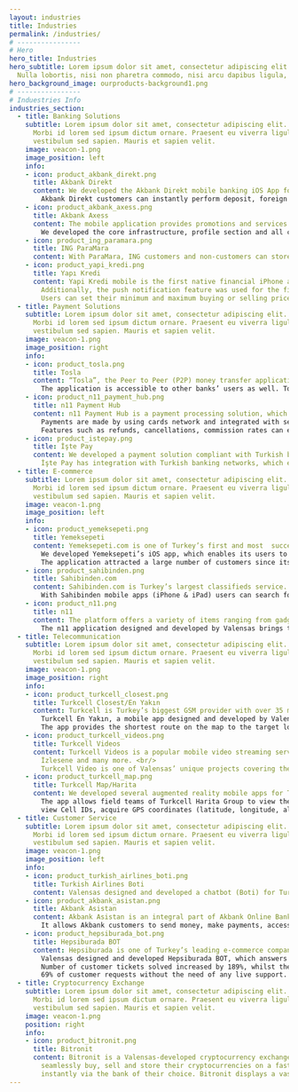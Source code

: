 ```yaml
---
layout: industries
title: Industries
permalink: /industries/
# ----------------     
# Hero
hero_title: Industries
hero_subtitle: Lorem ipsum dolor sit amet, consectetur adipiscing elit. Suspendisse sit amet viverra nisl. Donec feugiat sollicitudin ornare. Cras non turpis et leo suscipit cursus.
  Nulla lobortis, nisi non pharetra commodo, nisi arcu dapibus ligula, at condimentum urna dui vel libero. Nunc nec nulla ex. 
hero_background_image: ourproducts-background1.png
# ----------------     
# Induestries Info
industries_section:
  - title: Banking Solutions
    subtitle: Lorem ipsum dolor sit amet, consectetur adipiscing elit. Sed eget lacus ultrices, gravida justo non, lobortis quam. Nam viverra lorem dui, id commodo tortor finibus a.
      Morbi id lorem sed ipsum dictum ornare. Praesent eu viverra ligula. Ut porttitor magna sollicitudin felis facilisis ullamcorper. Aenean dui tortor, dignissim quis dignissim sit amet,
      vestibulum sed sapien. Mauris et sapien velit.
    image: veacon-1.png
    image_position: left
    info:
    - icon: product_akbank_direkt.png
      title: Akbank Direkt
      content: We developed the Akbank Direkt mobile banking iOS App for Akbank, one of Turkey’s largest banks. <br/>
        Akbank Direkt customers can instantly perform deposit, foreign exchange and money transfer transactions on their personalized homepages.
    - icon: product_akbank_axess.png
      title: Akbank Axess
      content: The mobile application provides promotions and services for the Akbank credit card. <br/>
        We developed the core infrastructure, profile section and all card functions & features of the brand new Akbank Axess Android application.
    - icon: product_ing_paramara.png
      title: ING ParaMara
      content: With ParaMara, ING customers and non-customers can store their cards, create ININAL CARD, and send, request or transfer money.
    - icon: product_yapi_kredi.png
      title: Yapı Kredi
      content: Yapi Kredi mobile is the first native financial iPhone application developed in Turkey.
        Additionally, the push notification feature was used for the first time in the market. <br/>
        Users can set their minimum and maximum buying or selling price for currency and/or stocks. Users pick from the list and receive alerts when there are price changes.
  - title: Payment Solutions
    subtitle: Lorem ipsum dolor sit amet, consectetur adipiscing elit. Sed eget lacus ultrices, gravida justo non, lobortis quam. Nam viverra lorem dui, id commodo tortor finibus a.
      Morbi id lorem sed ipsum dictum ornare. Praesent eu viverra ligula. Ut porttitor magna sollicitudin felis facilisis ullamcorper. Aenean dui tortor, dignissim quis dignissim sit amet,
      vestibulum sed sapien. Mauris et sapien velit.
    image: veacon-1.png
    image_position: right
    info:
    - icon: product_tosla.png
      title: Tosla
      content: “Tosla”, the Peer to Peer (P2P) money transfer application, has been developed with Akbank engineers to fulfill simple financial needs of the youth. <br/>
        The application is accessible to other banks’ users as well. Tosla’s technology is capable of working with multiple currencies and supports blockchain architecture.
    - icon: product_n11_payment_hub.png
      title: n11 Payment Hub
      content: n11 Payment Hub is a payment processing solution, which is developed exclusively for Turkish e-commerce giant n11. <br/>
        Payments are made by using cards network and integrated with several banks. Thus, the commission costs are minimized and installments and rewards can be offered. <br/>
        Features such as refunds, cancellations, commission rates can easily be managed by the admin panel.
    - icon: product_istepay.png
      title: İşte Pay
      content: We developed a payment solution compliant with Turkish banking regulations. Merchants can receive payments without working with several banks for different credit/debit cards.
        İşte Pay has integration with Turkish banking networks, which enables merchants to offer payments for several banks, with installment and reward features.
  - title: E-commerce
    subtitle: Lorem ipsum dolor sit amet, consectetur adipiscing elit. Sed eget lacus ultrices, gravida justo non, lobortis quam. Nam viverra lorem dui, id commodo tortor finibus a.
      Morbi id lorem sed ipsum dictum ornare. Praesent eu viverra ligula. Ut porttitor magna sollicitudin felis facilisis ullamcorper. Aenean dui tortor, dignissim quis dignissim sit amet,
      vestibulum sed sapien. Mauris et sapien velit.
    image: veacon-1.png
    image_position: left
    info:
    - icon: product_yemeksepeti.png
      title: Yemeksepeti
      content: Yemeksepeti.com is one of Turkey’s first and most  successful online food ordering services. <br/>
        We developed Yemeksepeti’s iOS app, which enables its users to order food online anywhere and anytime. <br/>
        The application attracted a large number of customers since its launch, and more than 50% of total sales has been realized on mobile in 2015.
    - icon: product_sahibinden.png
      title: Sahibinden.com
      content: Sahibinden.com is Turkey’s largest classifieds service. <br/>
        With Sahibinden mobile apps (iPhone & iPad) users can search for, buy and sell items with one click. The iPad app further shows rental ads based on the user’s GPS location automatically.
    - icon: product_n11.png
      title: n11
      content: The platform offers a variety of items ranging from gadgets to kitchenware, gardening to fashion clothing. <br/>
        The n11 application designed and developed by Valensas brings the whole experience to the mobile allowing customers to shop anywhere and anytime.
  - title: Telecommunication
    subtitle: Lorem ipsum dolor sit amet, consectetur adipiscing elit. Sed eget lacus ultrices, gravida justo non, lobortis quam. Nam viverra lorem dui, id commodo tortor finibus a.
      Morbi id lorem sed ipsum dictum ornare. Praesent eu viverra ligula. Ut porttitor magna sollicitudin felis facilisis ullamcorper. Aenean dui tortor, dignissim quis dignissim sit amet,
      vestibulum sed sapien. Mauris et sapien velit.
    image: veacon-1.png
    image_position: right
    info:
    - icon: product_turkcell_closest.png
      title: Turkcell Closest/En Yakın
      content: Turkcell is Turkey’s biggest GSM provider with over 35 million mobile subscribed customers. <br/>
        Turkcell En Yakın, a mobile app designed and developed by Valensas, enables its users to search for various locations such as hospitals, pharmacies, gas stations, and police stations. <br/>
        The app provides the shortest route on the map to the target location chosen by the user.
    - icon: product_turkcell_videos.png
      title: Turkcell Videos
      content: Turkcell Videos is a popular mobile video streaming service allowing users to access the most trending videos from leading streaming platforms such as YouTube, Dailymotion,
        İzlesene and many more. <br/> 
        Turkcell Video is one of Valensas’ unique projects covering the entire range of tech solutions, including client side development, streaming, infrastructure and integration development.
    - icon: product_turkcell_map.png
      title: Turkcell Map/Harita
      content: We developed several augmented reality mobile apps for Turkcell, such as Turkcell Harita. <br/>
        The app allows field teams of Turkcell Harita Group to view the geographic location of the company’s cell tower/base station, troubleshoot the working range of the towers and stations,
        view Cell IDs, acquire GPS coordinates (latitude, longitude, altitude) and transmit reports.
  - title: Customer Service
    subtitle: Lorem ipsum dolor sit amet, consectetur adipiscing elit. Sed eget lacus ultrices, gravida justo non, lobortis quam. Nam viverra lorem dui, id commodo tortor finibus a.
      Morbi id lorem sed ipsum dictum ornare. Praesent eu viverra ligula. Ut porttitor magna sollicitudin felis facilisis ullamcorper. Aenean dui tortor, dignissim quis dignissim sit amet,
      vestibulum sed sapien. Mauris et sapien velit.
    image: veacon-1.png
    image_position: left
    info:
    - icon: product_turkish_airlines_boti.png
      title: Turkish Airlines Boti
      content: Valensas designed and developed a chatbot (Boti) for Turkish Airlines, which includes many features such as availability search, promotions, check-in assistant and flight status.
    - icon: product_akbank_asistan.png
      title: Akbank Asistan
      content: Akbank Asistan is an integral part of Akbank Online Banking application. <br/>
        It allows Akbank customers to send money, make payments, access account details and switch to Akbank Direkt application for further transactions.
    - icon: product_hepsiburada_bot.png
      title: Hepsiburada BOT
      content: Hepsiburada is one of Turkey’s leading e-commerce companies. <br/>
        Valensas designed and developed Hepsiburada BOT, which answers customers’ tickets without the need of live support. <br/>
        Number of customer tickets solved increased by 189%, whilst the demand for live support decreased to 9%. The BOT was able to solve <br/>
        69% of customer requests without the need of any live support.
  - title: Cryptocurrency Exchange
    subtitle: Lorem ipsum dolor sit amet, consectetur adipiscing elit. Sed eget lacus ultrices, gravida justo non, lobortis quam. Nam viverra lorem dui, id commodo tortor finibus a.
      Morbi id lorem sed ipsum dictum ornare. Praesent eu viverra ligula. Ut porttitor magna sollicitudin felis facilisis ullamcorper. Aenean dui tortor, dignissim quis dignissim sit amet,
      vestibulum sed sapien. Mauris et sapien velit.
    image: veacon-1.png
    position: right
    info:
    - icon: product_bitronit.png
      title: Bitronit
      content: Bitronit is a Valensas-developed cryptocurrency exchange featuring real market data, a unique matching engine and fast transaction abilities. With Bitronit, users can
        seamlessly buy, sell and store their cryptocurrencies on a fast and secure platform. Bitronit has a seamless bank integration enabling users to make fiat deposits and withdrawals
        instantly via the bank of their choice. Bitronit displays a vast variety of cryptocurrencies including sector majors as well as unique and innovative assets.
---
```

